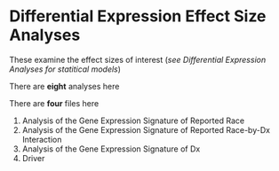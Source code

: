 # Differential Expression Effect Size Analyses

These examine the effect sizes of interest (_see Differential Expression Analyses for statitical models_)

There are **eight** analyses here 


There are **four** files here
1) Analysis of the Gene Expression Signature of Reported Race
3) Analysis of the Gene Expression Signature of Reported Race-by-Dx Interaction 
4) Analysis of the Gene Expression Signature of Dx 
5) Driver

